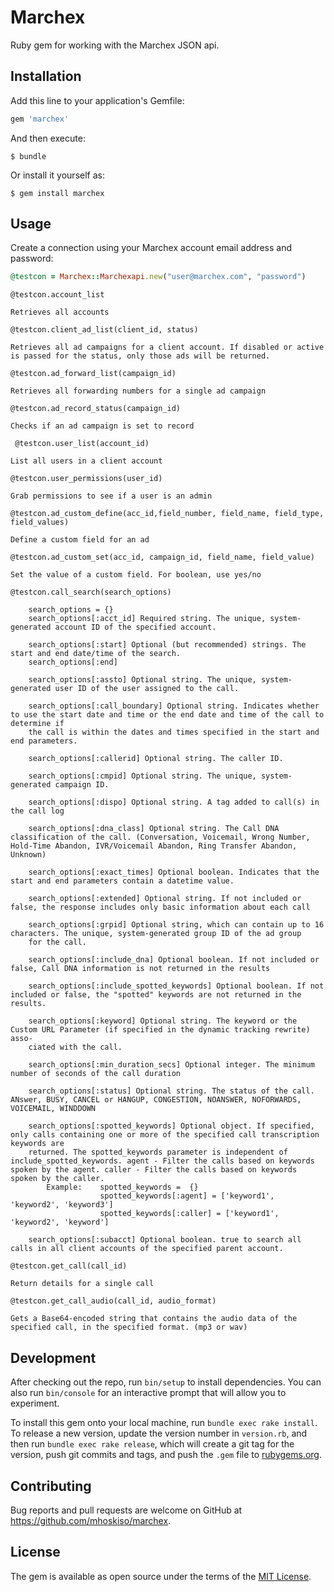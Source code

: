 # Marchex

Ruby gem for working with the Marchex JSON api.

## Installation

Add this line to your application's Gemfile:

```ruby
gem 'marchex'
```

And then execute:

    $ bundle

Or install it yourself as:

    $ gem install marchex

## Usage
Create a connection using your Marchex account email address and password:
```ruby
@testcon = Marchex::Marchexapi.new("user@marchex.com", "password")
```
```@testcon.account_list ```

    Retrieves all accounts       

``` @testcon.client_ad_list(client_id, status) ```

    Retrieves all ad campaigns for a client account. If disabled or active is passed for the status, only those ads will be returned. 
      
``` @testcon.ad_forward_list(campaign_id) ```

    Retrieves all forwarding numbers for a single ad campaign

``` @testcon.ad_record_status(campaign_id) ```

    Checks if an ad campaign is set to record
       
``` @testcon.user_list(account_id)```

    List all users in a client account
      
``` @testcon.user_permissions(user_id) ```

    Grab permissions to see if a user is an admin
      
``` @testcon.ad_custom_define(acc_id,field_number, field_name, field_type, field_values) ```
    
    Define a custom field for an ad 

``` @testcon.ad_custom_set(acc_id, campaign_id, field_name, field_value)   ```
 
    Set the value of a custom field. For boolean, use yes/no

``` @testcon.call_search(search_options) ```

        search_options = {}
        search_options[:acct_id] Required string. The unique, system-generated account ID of the specified account.

        search_options[:start] Optional (but recommended) strings. The start and end date/time of the search.
        search_options[:end] 

        search_options[:assto] Optional string. The unique, system-generated user ID of the user assigned to the call.

        search_options[:call_boundary] Optional string. Indicates whether to use the start date and time or the end date and time of the call to determine if
        the call is within the dates and times specified in the start and end parameters.

        search_options[:callerid] Optional string. The caller ID.

        search_options[:cmpid] Optional string. The unique, system-generated campaign ID.

        search_options[:dispo] Optional string. A tag added to call(s) in the call log

        search_options[:dna_class] Optional string. The Call DNA classification of the call. (Conversation, Voicemail, Wrong Number, Hold-Time Abandon, IVR/Voicemail Abandon, Ring Transfer Abandon, Unknown)
        
        search_options[:exact_times] Optional boolean. Indicates that the start and end parameters contain a datetime value.
        
        search_options[:extended] Optional string. If not included or false, the response includes only basic information about each call

        search_options[:grpid] Optional string, which can contain up to 16 characters. The unique, system-generated group ID of the ad group
        for the call.

        search_options[:include_dna] Optional boolean. If not included or false, Call DNA information is not returned in the results

        search_options[:include_spotted_keywords] Optional boolean. If not included or false, the "spotted" keywords are not returned in the results.

        search_options[:keyword] Optional string. The keyword or the Custom URL Parameter (if specified in the dynamic tracking rewrite) asso-
        ciated with the call.

        search_options[:min_duration_secs] Optional integer. The minimum number of seconds of the call duration

        search_options[:status] Optional string. The status of the call. ANswer, BUSY, CANCEL or HANGUP, CONGESTION, NOANSWER, NOFORWARDS, VOICEMAIL, WINDDOWN

        search_options[:spotted_keywords] Optional object. If specified, only calls containing one or more of the specified call transcription keywords are
        returned. The spotted_keywords parameter is independent of include_spotted_keywords. agent - Filter the calls based on keywords spoken by the agent. caller - Filter the calls based on keywords spoken by the caller.
            Example:    spotted_keywords =  {}
                        spotted_keywords[:agent] = ['keyword1', 'keyword2', 'keyword3'] 
                        spotted_keywords[:caller] = ['keyword1', 'keyword2', 'keyword']

        search_options[:subacct] Optional boolean. true to search all calls in all client accounts of the specified parent account.

``` @testcon.get_call(call_id) ```

    Return details for a single call

``` @testcon.get_call_audio(call_id, audio_format) ```

    Gets a Base64-encoded string that contains the audio data of the specified call, in the specified format. (mp3 or wav)

## Development

After checking out the repo, run `bin/setup` to install dependencies. You can also run `bin/console` for an interactive prompt that will allow you to experiment.

To install this gem onto your local machine, run `bundle exec rake install`. To release a new version, update the version number in `version.rb`, and then run `bundle exec rake release`, which will create a git tag for the version, push git commits and tags, and push the `.gem` file to [rubygems.org](https://rubygems.org).

## Contributing

Bug reports and pull requests are welcome on GitHub at https://github.com/mhoskiso/marchex.


## License

The gem is available as open source under the terms of the [MIT License](http://opensource.org/licenses/MIT).

